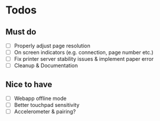 # Todos

## Must do

- [ ] Properly adjust page resolution
- [ ] On screen indicators (e.g. connection, page number etc.)
- [ ] Fix printer server stability issues & implement paper error
- [ ] Cleanup & Documentation

## Nice to have

- [ ] Webapp offline mode
- [ ] Better touchpad sensitivity
- [ ] Accelerometer & pairing?
